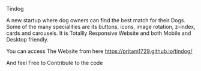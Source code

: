 Tindog

A new startup where dog owners can find the best match for their Dogs.
Some of the many specialities are its buttons, icons, image rotation, 
z-index, cards and carousels. It is Totallly Responsive Website and 
both Mobile and Desktop friendly.
    
You can access The Website from here https://pritam1729.github.io/tindog/

And feel Free to Contribute to the code

